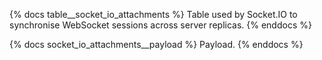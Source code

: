 {% docs table__socket_io_attachments %}
Table used by Socket.IO to synchronise WebSocket sessions across server replicas.
{% enddocs %}

{% docs socket_io_attachments__payload %}
Payload.
{% enddocs %}